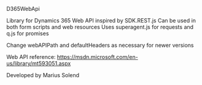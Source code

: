 D365WebApi

Library for Dynamics 365 Web API inspired by SDK.REST.js
Can be used in both form scripts and web resources
Uses superagent.js for requests and q.js for promises
 
Change webAPIPath and defaultHeaders as necessary for newer versions

Web API reference: https://msdn.microsoft.com/en-us/library/mt593051.aspx

Developed by Marius Solend
